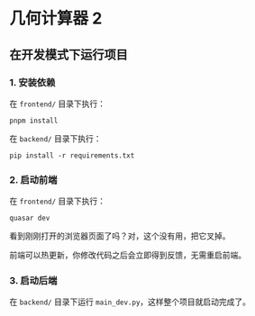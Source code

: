 # 几何计算器 2

## 在开发模式下运行项目

### 1. 安装依赖

在 `frontend/` 目录下执行：

```shell
pnpm install
```

在 `backend/` 目录下执行：

```shell
pip install -r requirements.txt
```

### 2. 启动前端

在 `frontend/` 目录下执行：

```shell
quasar dev
```

看到刚刚打开的浏览器页面了吗？对，这个没有用，把它叉掉。

前端可以热更新，你修改代码之后会立即得到反馈，无需重启前端。

### 3. 启动后端

在 `backend/` 目录下运行 `main_dev.py`，这样整个项目就启动完成了。
